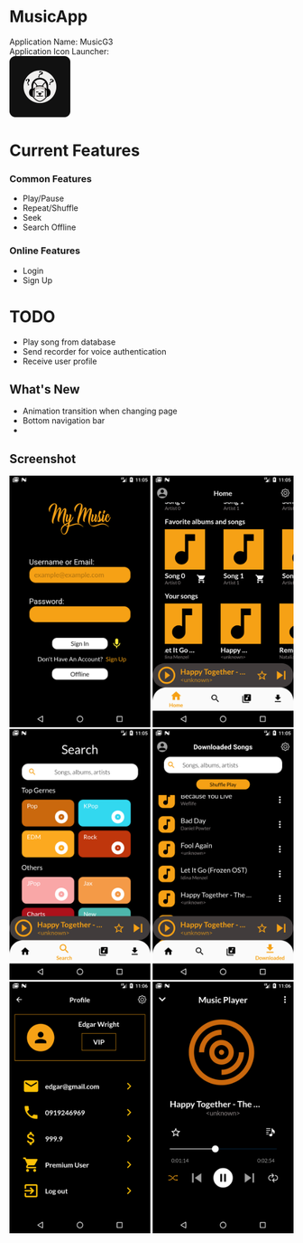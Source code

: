# MusicApp

Application Name: MusicG3  
Application Icon Launcher:  
![alt text](https://github.com/sangn2911/MusicApp/blob/dev/android/app/src/main/res/drawable-mdpi/ic_launcher_background.png)

# Current Features
### Common Features
- Play/Pause  
- Repeat/Shuffle
- Seek  
- Search Offline

### Online Features
- Login  
- Sign Up  

# TODO
- Play song from database  
- Send recorder for voice authentication  
- Receive user profile  


## What's New

- Animation transition when changing page  
- Bottom navigation bar  
- 


## Screenshot
<img src="https://github.com/sangn2911/MusicApp/blob/musicappFunction/flutter_01.png" width="250"> <img src="https://github.com/sangn2911/MusicApp/blob/musicappFunction/flutter_02.png" width="250"> <img src="https://github.com/sangn2911/MusicApp/blob/musicappFunction/flutter_03.png" width="250"> <img src="https://github.com/sangn2911/MusicApp/blob/musicappFunction/flutter_04.png" width="250"> <img src="https://github.com/sangn2911/MusicApp/blob/musicappFunction/flutter_05.png" width="250"> <img src="https://github.com/sangn2911/MusicApp/blob/musicappFunction/flutter_07.png" width="250"> 
